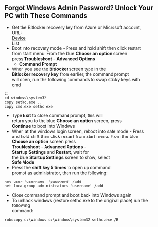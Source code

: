 ## Forgot Windows Admin Password? Unlock Your PC with These Commands

- Get the Bitlocker recovery key from Azure or Microsoft account,  
    URL:  
    [Device  
    List  
    ](https://myaccount.microsoft.com/device-list)
- Boot into recovery mode - Press and hold shift then click restart  
    from start menu. From the blue **Choose an option** screen  
    press **Troubleshoot** - **Advanced Options**  
    - **Command Prompt**
- When you see the **Bitlocker** screen type in the  
    **Bitlocker recovery key** from earlier, the command prompt  
    will open, run the following commands to swap sticky keys with  
    cmd  
    

```Plain
c:
cd windows\system32
copy sethc.exe ..
copy cmd.exe sethc.exe
```

- Type **Exit** to close command prompt, this will  
    return you to the blue **Choose an option** screen, press  
    **Continue** to boot into Windows
- When at the windows login screen, reboot into safe mode - Press  
    and hold shift then click restart from start menu. From the blue  
    **Choose an option** screen press  
    **Troubleshoot** - **Advanced Options** -  
    **Startup Settings** and **Restart**, wait for  
    the blue **Startup Settings** screen to show, select  
    **Safe Mode**
- Press the **shift key 5 times** to open up command  
    prompt as administrator, then run the following:  
    

```Plain
net user 'username' 'password' /add
net localgroup administrators 'username' /add
```

- Close command prompt and boot back into Windows again
- To unhack windows (restore sethc.exe to the original place) run the following  
    command:  
    

```Plain
robocopy c:\windows c:\windows\system32 sethc.exe /B
```